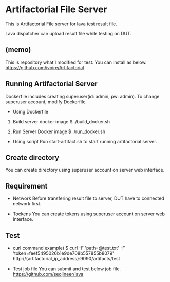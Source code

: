 # Artifactorial File Server

This is Artifactorial File server for lava test result file.

Lava dispatcher can upload result file while testing on DUT.

(memo)
--------
This is repository what I modified for test.
You can install as below.
https://github.com/ivoire/Artifactorial


Running Artifactorial Server
--------

Dockerfile includes creating superuser(id: admin, pw: admin).
To change superuser account, modify Dockerfile.

- Using Dockerfile
1) Build server docker image
$ ./build_docker.sh

2) Run Server Docker image
$ ./run_docker.sh

- Using script
Run start-artifact.sh to start running artifactorial server.

Create directory
--------

You can create directory using superuser account on server web interface.

Requirement
--------

- Network
Before transfering result file to server, DUT have to connected network first.

- Tockens
You can create tokens using superuser account on server web interface.

Test
--------

- curl command
example)
$ curl -F 'path=@test.txt' -F 'token=feef5495026b1e9de708b557855b8079' http://{artifactorial_ip_address}:9090/artifacts/test

- Test job file
You can submit and test below job file.
https://github.com/seojineer/lava
